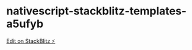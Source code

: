 # nativescript-stackblitz-templates-a5ufyb

[Edit on StackBlitz ⚡️](https://stackblitz.com/edit/nativescript-stackblitz-templates-a5ufyb)
